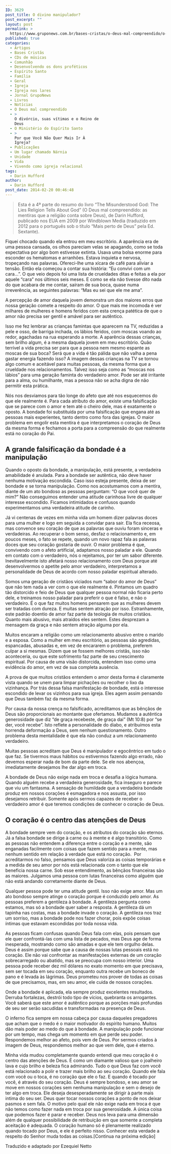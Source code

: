 ```yaml
---
ID: 3629
post_title: O divino manipulador?
post_excerpt: ""
layout: post
permalink: >
  https://www.gruponews.com.br/bases-cristas/o-deus-mal-compreendido/o-divino-manipulador
published: true
categories:
  - Artigos
  - Bases Cristãs
  - CDs de músicas
  - Comunhão
  - Desenvolvendo os dons proféticos
  - Espírito Santo
  - Família
  - Geral
  - Igreja
  - Igreja nos lares
  - Jornal GrupoNews
  - Livros
  - Notícias
  - O Deus mal compreendido
  - >
    O divórcio, suas vítimas e o Reino de
    Deus
  - O Ministério do Espírito Santo
  - >
    Por que Você Não Quer Mais Ir À
    Igreja?
  - Publicações
  - Um lugar chamado Nárnia
  - Unidade
  - Vida
  - Vivendo como igreja relacional
tags:
  - Darin Hufford
author:
  - Darin Hufford
post_date: 2014-02-20 00:46:48
---
```

<blockquote>Esta é a 4ª parte do resumo do livro “The Misunderstood God: The Lies Religion Tells About God” (O Deus mal compreendido: as mentiras que a religião conta sobre Deus), de Darin Hufford, publicado nos EUA em 2009 por Windblown Media (traduzido em 2012 para o português sob o título “Mais perto de Deus” pela Ed. Sextante).</blockquote>
Fiquei chocado quando ela entrou em meu escritório. A aparência era de uma pessoa cansada, os olhos pareciam velas se apagando, como se toda expectativa por algo bom estivesse extinta. Usava uma bolsa enorme para esconder os hematomas e arranhões. Estava inquieta e nervosa, tropeçando nas palavras. Ofereci-lhe uma xícara de café para aliviar a tensão. Então ela começou a contar sua história: “Eu convivi com um cara...”. O que veio depois foi uma lista de crueldades ditas e feitas a ela por aquele “cara” nos últimos seis meses. E como se ela não tivesse dito nada do que acabara de me contar, saíram de sua boca, quase numa irreverência, as seguintes palavras: “Mas eu sei que ele me ama”.

A percepção de amor daquela jovem demonstra um dos maiores erros que nossa geração comete a respeito do amor. O que mais me incomoda é ver milhares de mulheres e homens feridos com esta crença patética de que o amor não precisa ser gentil e amável para ser autêntico.

Isso me fez lembrar as crianças famintas que aparecem na TV, reduzidas a pele e osso, de barriga inchada, os lábios feridos, com moscas voando ao redor, agachadas na rua esperando a morte. A aparência dessas crianças, sem brilho algum, é a mesma daquela jovem em meu escritório. Quão terrível a vida precisa ser para que a pessoa nem mesmo espante as moscas de sua boca? Será que a vida é tão pálida que não valha a pena gastar energia fazendo isso? A imagem dessas crianças na TV se tornou algo comum e aceitável para muitas pessoas, da mesma forma que a crueldade nos relacionamentos. Talvez isso seja como as “moscas nos lábios” para uma geração faminta do verdadeiro amor. Pode ser até irritante para a alma, ou humilhante, mas a pessoa não se acha digna de não permitir esta prática.

Nós nos desviamos para tão longe do afeto que até nos esquecemos do que ele realmente é. Para cada atributo do amor, existe uma falsificação que se parece com o amor e tem até o cheiro dele, mas é exatamente o oposto. A bondade foi substituída por uma falsificação que engana até as pessoas mais experientes, tanto dentro como fora das igrejas. O maior problema em engolir esta mentira é que interpretamos o coração de Deus da mesma forma e fechamos a porta para a compreensão do que realmente está no coração do Pai.
<h2>A grande falsificação da bondade é a manipulação</h2>
Quando o oposto da bondade, a manipulação, está presente, a verdadeira amabilidade é anulada. Para a bondade ser autêntica, não deve haver nenhuma motivação escondida. Caso isso esteja presente, deixa de ser bondade e se torna manipulação. Como nos acostumamos com a mentira, diante de um ato bondoso as pessoas perguntam: “O que você quer de mim?” Não conseguimos entender uma atitude carinhosa livre de qualquer interesse escondido. Ficamos intimidados e confusos quando experimentamos uma verdadeira atitude de carinho.

Já vi centenas de vezes em minha vida um homem dizer palavras doces para uma mulher e logo em seguida a convidar para sair. Ela fica receosa, mas convence seu coração de que as palavras que ouviu foram sinceras e verdadeiras. Ao recuperar o bom senso, desfaz o relacionamento e, em poucos meses, o fato se repete, quando um novo rapaz fala as palavras doces que seu coração gostaria de ouvir. O maior problema é que, convivendo com o afeto artificial, adaptamos nosso paladar a ele. Quando em contato com o verdadeiro, nós o rejeitamos, por ter um sabor diferente. Inevitavelmente isto afetará nosso relacionamento com Deus porque até desenvolvermos o apetite pelo amor verdadeiro, interpretamos a personalidade de Deus de acordo com nosso paladar espiritual alterado.

Somos uma geração de cristãos viciados num “sabor do amor de Deus” que não tem nada a ver com o que ele realmente é. Pintamos um quadro tão distorcido e feio de Deus que qualquer pessoa normal não ficaria perto dele, e treinamos nosso paladar para preferir o que é falso, e não o verdadeiro. É o que faz muitos homens pensarem que as mulheres devem ser tratadas com dureza. E muitas sentem atração por isso. Estranhamente, este padrão doentio de amor faz parte da teologia de muitos cristãos. Quanto mais abusivo, mais atraídos eles sentem. Estes desprezam a mensagem da graça e não sentem atração alguma por ela.

Muitos encaram a religião como um relacionamento abusivo entre o marido e a esposa. Como a mulher em meu escritório, as pessoas são agredidas, espancadas, abusadas e, em vez de encararem o problema, preferem culpar a si mesmas. Dizem que se fossem melhores cristãs, isso não aconteceria, ou que este sofrimento faz parte de seu crescimento espiritual. Por causa de uma visão distorcida, entendem isso como uma evidência do amor, em vez de sua completa ausência.

A prova de que muitos cristãos entendem o amor desta forma é claramente vista quando se unem para limpar pichações ou recolher o lixo da vizinhança. Por trás dessa falsa manifestação de bondade, está o interesse escondido de levar os vizinhos para sua igreja. Eles agem assim pensando que Deus também faz da mesma forma.

Por causa da nossa crença no falsificado, acreditamos que as bênçãos de Deus são proporcionais ao montante que ofertamos. Mudamos a autêntica generosidade que diz “de graça recebeste, de graça dai” (Mt 10:8) por “se der, você recebe”. Isto reflete a personalidade do diabo, e atribuímos esta horrenda deformação a Deus, sem nenhum questionamento. Outro problema desta mentalidade é que ela não conduz a um relacionamento verdadeiro.

Muitas pessoas acreditam que Deus é manipulador e egocêntrico em tudo o que faz. Se tivermos maus hábitos ou estivermos fazendo algo errado, não devemos esperar nada de bom da parte dele. Se ele nos abençoa, imediatamente desejamos lhe dar algo em troca.

A bondade de Deus não exige nada em troca e desafia a lógica humana. Quando alguém recebe a verdadeira generosidade, fica inseguro e parece que viu um fantasma. A sensação de humildade que a verdadeira bondade produz em nossos corações é esmagadora e nos assusta, por isso desejamos retribuir. Somente após sermos capazes de receber o verdadeiro amor é que teremos condições de conhecer o coração de Deus.
<h2>O coração é o centro das atenções de Deus</h2>
A bondade sempre vem do coração, e os atributos do coração são eternos. Já a falsa bondade se dirige à carne ou à mente e é algo transitório. Como as pessoas não entendem a diferença entre o coração e a mente, são enganadas facilmente com coisas que fazem sentido para a mente, mas nenhum sentido em relação à verdade que está no coração.  Por acreditarmos no falso, pensamos que Deus valoriza as coisas temporárias e a medida de seu amor por nós está relacionada com o tanto que ele beneficia nossa carne. Sob esse entendimento, as bênçãos financeiras são as maiores. Julgamos uma pessoa com lutas financeiras como alguém que não está andando corretamente diante de Deus.

Qualquer pessoa pode ter uma atitude gentil. Isso não exige amor. Mas um ato bondoso sempre atinge o coração porque é conduzido pelo amor. As pessoas preferem a gentileza à bondade. A gentileza pergunta como estamos, mas só a bondade quer saber a resposta. A gentileza dá um tapinha nas costas, mas a bondade invade o coração. A gentileza nos traz um sorriso, mas a bondade pode nos fazer chorar, pois expõe coisas íntimas que estavam escondidas por toda nossa vida.

As pessoas ficam confusas quando Deus fala com elas, pois pensam que ele quer confrontá-las com uma lista de pecados, mas Deus age de forma inesperada, mostrando como são amadas e que ele tem orgulho delas. Deus é assim porque sabe que a causa de nossas lutas pessoais está no coração. Ele não vai confrontar as manifestações externas de um coração sobrecarregado ou abatido, mas se preocupa com nosso interior. Uma pessoa pode receber dez mil dólares no exato momento em que precisava, sem ser tocada em seu coração, enquanto outra recebe um boneco de pano e é levada às lágrimas. Deus prometeu nos prover de todas as coisas de que precisamos, mas, em seu amor, ele cuida de nossos corações.

Onde a bondade é aplicada, ela sempre produz excelentes resultados. Derruba fortalezas, destrói todo tipo de vícios, quebranta os arrogantes. Você saberá que este amor é autêntico porque as porções mais profundas de seu ser serão sacudidas e transformadas na presença de Deus.

O inferno fica sempre em nossa cabeça por causa daqueles pregadores que acham que o medo é o maior motivador do espírito humano. Muitos dão mais poder ao medo do que à bondade. A manipulação pode funcionar por um tempo, mas chega um momento em que perde seu poder. Respondemos melhor ao afeto, pois vem de Deus. Por sermos criados à imagem de Deus, respondemos melhor ao que vem dele, que é eterno.

Minha vida mudou completamente quando entendi que meu coração é o centro das atenções de Deus. É como um diamante valioso que o joalheiro lava e cujo brilho e beleza fica admirando. Tudo o que Deus faz com você está relacionado a polir e trazer mais brilho ao seu coração. Quando ele fala com você ou o toca, é no coração que ele o faz. E quando é tocado por você, é através do seu coração. Deus é sempre bondoso, e seu amor se move em nossos corações sem nenhuma manipulação e sem o desejo de ter algo em troca. Ele deseja desesperadamente se dirigir à parte mais intima do seu ser. Deus quer tocar nossos corações a ponto de nos deixar pasmos e sem fala. O motivo pelo qual ele não exige nada em troca é que não temos como fazer nada em troca por sua generosidade. A única coisa que podemos fazer é parar e receber. Deus nos leva para uma dimensão além de qualquer possibilidade de retribuição em que somente a completa aceitação é adequada. O coração humano só é plenamente realizado quando tocado por Deus, e ele é perfeito nisso. Conhecer esta verdade a respeito do Senhor muda todas as coisas.[Continua na próxima edição]

Traduzido e adaptado por Ezequiel Netto
